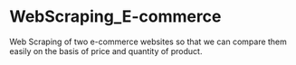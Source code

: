 # WebScraping_E-commerce
Web Scraping of two e-commerce websites so that we can compare them easily on the basis of price and quantity of product.
